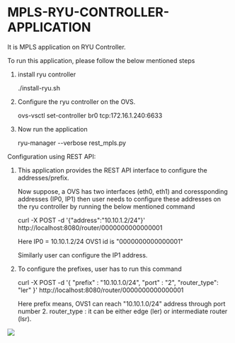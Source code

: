 # MPLS-RYU-CONTROLLER-APPLICATION

It is MPLS application on RYU Controller. 

To run this application, please follow the below mentioned steps 

1. install ryu controller

   ./install-ryu.sh
   
2. Configure the ryu controller on the OVS. 

   ovs-vsctl set-controller br0 tcp:172.16.1.240:6633
   
3. Now run the application 

   ryu-manager --verbose rest_mpls.py
   
   
Configuration using REST API:

1. This application provides the REST API interface to configure the addresses/prefix. 

   Now suppose, a OVS has two interfaces (eth0, eth1) and coressponding addresses (IP0, IP1) then user needs to configure  these addresses on the ryu controller by running the below mentioned command 

   curl -X POST -d '{"address":"10.10.1.2/24"}' http://localhost:8080/router/0000000000000001

   Here IP0 = 10.10.1.2/24 
      OVS1 id is "0000000000000001"
     
   Similarly user can configure the IP1 address. 

2. To configure the prefixes, user has to run this command

   curl -X POST -d '{ "prefix" : "10.10.1.0/24", "port" : "2", "router_type": "ler" }'       http://localhost:8080/router/0000000000000001

   Here prefix means, OVS1 can reach "10.10.1.0/24" address through port number 2.
      router_type : it can be either edge (ler) or intermediate router (lsr). 

![](file:///C:/Users/jsing/OneDrive/Pictures/Image1.png)
